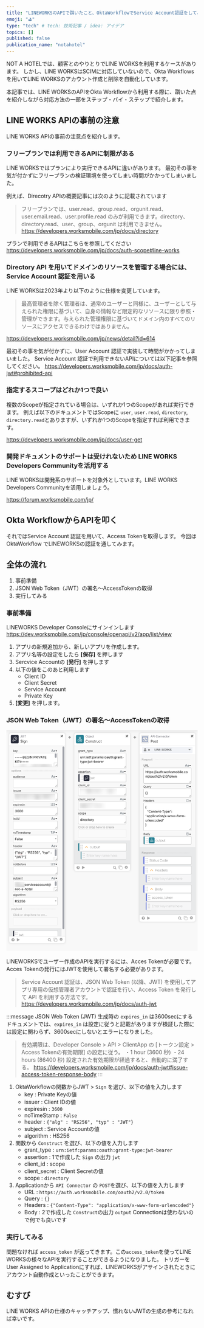 ```yaml
---
title: "LINEWORKSのAPIで躓いたこと、OktaWorkflowでService Account認証をしてみた"
emoji: "⛳"
type: "tech" # tech: 技術記事 / idea: アイデア
topics: []
published: false
publication_name: "notahotel"
---
```



NOT A HOTELでは、顧客とのやりとりでLINE WORKSを利用するケースがあります。
しかし、LINE WORKSはSCIMに対応していないので、Okta Workflowsを用いてLINE WORKSのアカウント作成と削除を自動化しています。

本記事では、LINE WORKSのAPIをOkta Workflowから利用する際に、躓いた点を紹介しながら対応方法の一部をステップ・バイ・ステップで紹介します。

## LINE WORKS APIの事前の注意

LINE WORKS APIの事前の注意点を紹介します。

### フリープランでは利用できるAPIに制限がある

LINE WORKSではプランにより実行できるAPIに違いがあります。
最初その事を気が付かずにフリープランの検証環境を使ってしまい時間がかかってしまいました。

例えば、Direcotry  APIの概要記事には次のように記載されています
>フリープランでは、user.read、group.read、orgunit.read、user.email.read、user.profile.read のみが利用できます。directory、directory.read、user、group、orgunit は利用できません。
https://developers.worksmobile.com/jp/docs/directory

プランで利用できるAPIはこちらを参照してください
https://developers.worksmobile.com/jp/docs/auth-scope#line-works

### Directory API を用いてドメインのリソースを管理する場合には、Service Account 認証を用いる

LINE WORKSは2023年より以下のように仕様を変更しています。

>最高管理者を除く管理者は、通常のユーザーと同様に、ユーザーとして与えられた権限に基づいて、自身の情報など限定的なリソースに限り参照・管理ができます。与えられた管理権限に基づいてドメイン内のすべてのリソースにアクセスできるわけではありません。

https://developers.worksmobile.com/jp/news/detail?id=614

最初その事を気が付かずに、User Account 認証で実装して時間がかかってしまいました。
Service Account 認証で利用できないAPIについては以下記事を参照してください。
https://developers.worksmobile.com/jp/docs/auth-jwt#prohibited-api

### 指定するスコープはどれか1つで良い

複数のScopeが指定されている場合は、いずれか1つのScopeがあれば実行できます。
例えば以下のドキュメントではScopeに `user`, `user.read`, `directory`, `directory.read`とありますが、いずれか1つのScopeを指定すれば利用できます。

https://developers.worksmobile.com/jp/docs/user-get

### 開発ドキュメントのサポートは受けれないため LINE WORKS Developers Communityを活用する

LINE WORKSは開発系のサポートを対象外としています。LINE WORKS Developers Communityを活用しましょう。

https://forum.worksmobile.com/jp/

## Okta WorkflowからAPIを叩く

それではService Account 認証を用いて、Access Tokenを取得します。
今回は OktaWorkflow でLINEWORKSの認証を通してみます。

## 全体の流れ

1. 事前準備
2. JSON Web Token（JWT）の署名〜AccessTokenの取得
3. 実行してみる

### 事前準備

LINEWORKS Developer Consoleにサインインします
https://dev.worksmobile.com/jp/console/openapi/v2/app/list/view

1. アプリの新規追加から、新しいアプリを作成します。
2. アプリ名等の設定をしたら **[保存]** を押します
3. Sercvice Accountの **[発行]** を押します
4. 以下の値をこのあと利用します
    - Client ID
    - Client Secret
    - Service Account
    - Private Key
5. **[変更]** を押します。

### JSON Web Token（JWT）の署名〜AccessTokenの取得

![](/images/lineworks-api-from-okta-workflow/lineworks_auth_oktaworkflow.png)

LINEWORKSでユーザー作成のAPIを実行するには、Acces Tokenが必要です。Acces Tokenの発行にはJWTを使用して署名する必要があります。
>Service Account 認証は、JSON Web Token (以降、JWT) を使用してアプリ専用の仮想管理者アカウントで認証を行い、Access Token を発行して API を利用する方法です。
https://developers.worksmobile.com/jp/docs/auth-jwt

:::message
JSON Web Token (JWT) 生成時の `expires_in` は3600secにする
ドキュメントでは、`expires_in` は設定に従うと記載がありますが検証した際には設定に関わらず、3600secにしないとエラーになりました。
>有効期限は、Developer Console > API > ClientApp の [トークン設定 > Access Tokenの有効期限] の設定に従う。
>・1 hour (3600 秒)
>・24 hours (86400 秒)
>設定された有効期限が経過すると、自動的に満了する。
https://developers.worksmobile.com/jp/docs/auth-jwt#issue-access-token-response-body
:::

1. OktaWorkflowの関数からJWT > `Sign` を選び、以下の値を入力します
    - key : Private Keyの値
    - issuer : Client IDの値
    - expiresin : `3600`
    - noTimeStamp : `False`
    - header : `{"alg" : "RS256", "typ" : "JWT"}`
    - subject : Service Accountの値
    - algorithm : HS256
2. 関数から `Construct` を選び、以下の値を入力します
    - grant_type : `urn:ietf:params:oauth:grant-type:jwt-bearer`
    - assertion : 1で作成した `Sign` の出力 `jwt`
    - client_id : scope
    - client_secret : Client Secretの値
    - scope : `directory`
3. Applicationから `API Connector` の `POST`を選び、以下の値を入力します
    - URL : `https://auth.worksmobile.com/oauth2/v2.0/token`
    - Query : `{}`
    - Headers : `{"Content-Type": "application/x-www-form-urlencoded"}`
    - Body : 2で作成した `Construct`の出力 `output`
    Connectionは使わないので何でも良いです

### 実行してみる

問題なければ `access_token` が返ってきます。この`access_token`を使ってLINE WORKSの様々なAPIを実行することができるようになりました。
トリガーをUser Assigned to Applicationにすれば、LINEWORKSがアサインされたときにアカウント自動作成といったことができます。

## むすび

LINE WORKS APIの仕様のキャッチアップ、慣れないJWTの生成の参考になれば幸いです。
